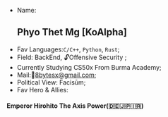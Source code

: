 - Name:<h2>Phyo Thet Mg [KoAlpha]</h2>
- Fav Languages:<code>C/C++</code>, <code>Python</code>, <code>Rust</code>;
- Field: BackEnd, 🔓Offensive Security ;
- Currently Studying CS50x From Burma Academy;
- Mail:💌8bytesx@gmail.com;
- Political View:  Facisūm;
- Fav Hero & Allies:
<h4>Emperor Hirohito
The Axis Power(🇩🇪🇯🇵🇮🇷)</h4>
